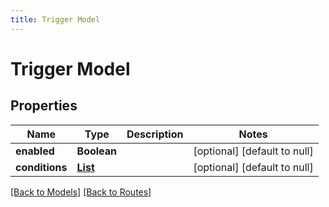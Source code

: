 ```yaml
---
title: Trigger Model
---
```


# Trigger Model
## Properties

| Name | Type | Description | Notes |
|------------ | ------------- | ------------- | -------------|
| **enabled** | **Boolean** |  | [optional] [default to null] |
| **conditions** | [**List**](TriggerCondition) |  | [optional] [default to null] |

[[Back to Models]](../overview#models) [[Back to Routes]](../overview#routes)

